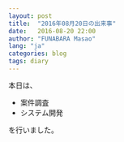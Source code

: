 ```yaml
---
layout: post
title:  "2016年08月20日の出来事"
date:   2016-08-20 22:00
author: "FUNABARA Masao"
lang: "ja"
categories: blog
tags: diary
---
```


本日は、

* 案件調査
* システム開発

を行いました。
